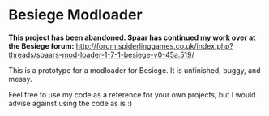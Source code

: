 # Besiege Modloader
**This project has been abandoned. Spaar has continued my work over at the Besiege forum:**
http://forum.spiderlinggames.co.uk/index.php?threads/spaars-mod-loader-1-7-1-besiege-v0-45a.519/

This is a prototype for a modloader for Besiege. It is unfinished, buggy, and messy. 

Feel free to use my code as a reference for your own projects, but I would advise against using the code as is :)
